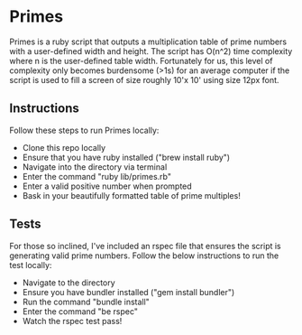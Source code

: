 # Primes

Primes is a ruby script that outputs a multiplication table of prime numbers with a user-defined width and height. The script has O(n^2) time complexity where n is the user-defined table width. Fortunately for us, this level of complexity only becomes burdensome (>1s) for an average computer if the script is used to fill a screen of size roughly 10'x 10' using size 12px font.

## Instructions

Follow these steps to run Primes locally:
- Clone this repo locally
- Ensure that you have ruby installed ("brew install ruby")
- Navigate into the directory via terminal
- Enter the command "ruby lib/primes.rb"
- Enter a valid positive number when prompted
- Bask in your beautifully formatted table of prime multiples!


## Tests

For those so inclined, I've included an rspec file that ensures the script is generating valid prime numbers. Follow the below instructions to run the test locally:
- Navigate to the directory
- Ensure you have bundler installed ("gem install bundler")
- Run the command "bundle install"
- Enter the command "be rspec"
- Watch the rspec test pass!
